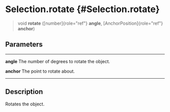 Selection.rotate {#Selection.rotate}
================

> void **rotate** ([number]{role="ref"} **angle**,
> [AnchorPosition]{role="ref"} **anchor**)

Parameters
----------

  ------------ ---------------------------------------------
  **angle**    The number of degrees to rotate the object.

  **anchor**   The point to rotate about.
  ------------ ---------------------------------------------

Description
-----------

Rotates the object.
